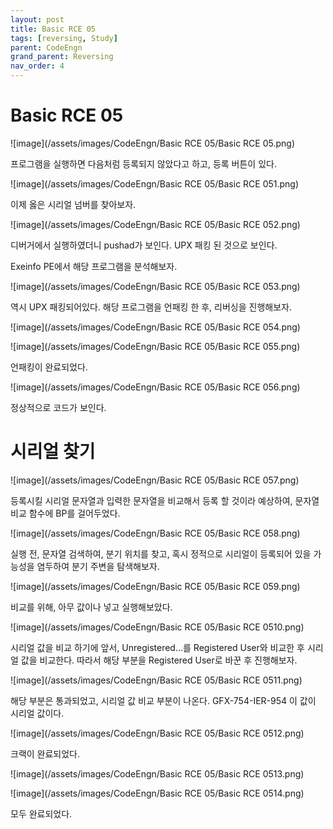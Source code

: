 ```yaml
---
layout: post
title: Basic RCE 05
tags: [reversing, Study]
parent: CodeEngn
grand_parent: Reversing
nav_order: 4
---
```


# Basic RCE 05

![image](/assets/images/CodeEngn/Basic RCE 05/Basic RCE 05.png)

프로그램을 실행하면 다음처럼 등록되지 않았다고 하고, 등록 버튼이 있다.

![image](/assets/images/CodeEngn/Basic RCE 05/Basic RCE 051.png)

이제 옳은 시리얼 넘버를 찾아보자.

![image](/assets/images/CodeEngn/Basic RCE 05/Basic RCE 052.png)

디버거에서 실행하였더니 pushad가 보인다. UPX 패킹 된 것으로 보인다.

Exeinfo PE에서 해당 프로그램을 분석해보자.

![image](/assets/images/CodeEngn/Basic RCE 05/Basic RCE 053.png)

역시 UPX 패킹되어있다. 해당 프로그램을 언패킹 한 후, 리버싱을 진행해보자.

![image](/assets/images/CodeEngn/Basic RCE 05/Basic RCE 054.png)

![image](/assets/images/CodeEngn/Basic RCE 05/Basic RCE 055.png)

언패킹이 완료되었다.

![image](/assets/images/CodeEngn/Basic RCE 05/Basic RCE 056.png)

정상적으로 코드가 보인다.

# 시리얼 찾기

![image](/assets/images/CodeEngn/Basic RCE 05/Basic RCE 057.png)

등록시킬 시리얼 문자열과 입력한 문자열을 비교해서 등록 할 것이라 예상하여, 문자열 비교 함수에 BP를 걸어두었다.

![image](/assets/images/CodeEngn/Basic RCE 05/Basic RCE 058.png)

실행 전, 문자열 검색하여, 분기 위치를 찾고, 혹시 정적으로 시리얼이 등록되어 있을 가능성을 염두하여 분기 주변을 탐색해보자.

![image](/assets/images/CodeEngn/Basic RCE 05/Basic RCE 059.png)

비교를 위해, 아무 값이나 넣고 실행해보았다.

![image](/assets/images/CodeEngn/Basic RCE 05/Basic RCE 0510.png)

시리얼 값을 비교 하기에 앞서, Unregistered...를 Registered User와 비교한 후 시리얼 값을 비교한다. 따라서 해당 부분을 Registered User로 바꾼 후 진행해보자.

![image](/assets/images/CodeEngn/Basic RCE 05/Basic RCE 0511.png)

해당 부분은 통과되었고, 시리얼 값 비교 부분이 나온다. GFX-754-IER-954 이 값이 시리얼 값이다.

![image](/assets/images/CodeEngn/Basic RCE 05/Basic RCE 0512.png)

크랙이 완료되었다.

![image](/assets/images/CodeEngn/Basic RCE 05/Basic RCE 0513.png)

![image](/assets/images/CodeEngn/Basic RCE 05/Basic RCE 0514.png)

모두 완료되었다.